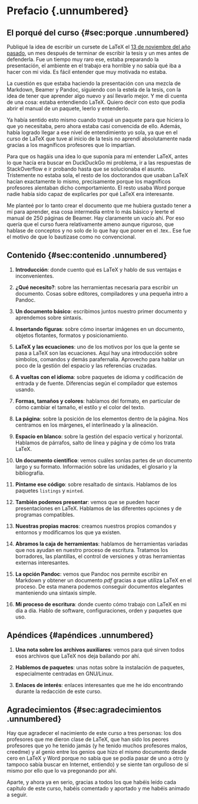 # Prefacio {.unnumbered}

## El porqué del curso {#sec:porque .unnumbered}

Publiqué la idea de escribir un cursete de LaTeX el [13 de noviembre del
año
pasado](https://ondahostil.wordpress.com/2016/11/13/proyecto-curso-no-convencional-de-latex/),
un mes después de terminar de escribir la tesis y un mes antes de
defenderla. Fue un tiempo muy raro ese, estaba preparando la
presentación, el ambiente en el trabajo era horrible y no sabía qué iba
a hacer con mi vida. Es fácil entender que muy motivada no estaba.

La cuestión es que estaba haciendo la presentación con una mezcla de
Markdown, Beamer y Pandoc, siguiendo con la estela de la tesis, con la
idea de tener que aprender algo nuevo y así llevarlo mejor. Y me di
cuenta de una cosa: estaba entendiendo LaTeX. Quiero decir con esto que
podía abrir el manual de un paquete, leerlo y entenderlo.

Ya había sentido esto mismo cuando truqué un paquete para que hiciera lo
que yo necesitaba, pero ahora estaba casi convencida de ello. Además,
había logrado llegar a ese nivel de entendimiento yo sola, ya que en el
curso de LaTeX que tuve al inicio de la tesis no aprendí absolutamente
nada gracias a los magníficos profesores que lo impartían.

Para que os hagáis una idea lo que suponía para mí entender LaTeX, antes
lo que hacía era buscar en DuckDuckGo mi problema, ir a las respuestas
de StackOverflow e ir probando hasta que se solucionaba el asunto.
Tristemente no estaba sola, el resto de los doctorandos que usaban LaTeX
hacían exactamente lo mismo, precisamente porque los magníficos
profesores alentaban dicho comportamiento. El resto usaba Word porque
nadie había sido capaz de explicarles por qué LaTeX era interesante.

Me planteé por lo tanto crear el documento que me hubiera gustado tener
a mí para aprender, esa cosa intermedia entre lo más básico y leerte el
manual de 250 páginas de Beamer. Hay claramente un vacío ahí. Por eso
quería que el curso fuera relativamente ameno aunque riguroso, que
hablase de conceptos y no solo de lo que hay que poner en el .tex.. Ese
fue el motivo de que lo bautizase como no convencional.

## Contenido {#sec:contenido .unnumbered}

1.  **Introducción**: donde cuento qué es LaTeX y hablo de sus ventajas
    e inconvenientes.

2.  **¿Qué necesito?**: sobre las herramientas necesaria para escribir
    un documento. Cosas sobre editores, compiladores y una pequeña intro
    a Pandoc.

3.  **Un documento básico**: escribimos juntos nuestro primer documento
    y aprendemos sobre sintaxis.

4.  **Insertando figuras**: sobre cómo insertar imágenes en un
    documento, objetos flotantes, formatos y posicionamiento.

5.  **LaTeX y las ecuaciones**: uno de los motivos por los que la gente
    se pasa a LaTeX son las ecuaciones. Aquí hay una introducción sobre
    símbolos, comandos y demás parafernalia. Aprovecho para hablar un
    poco de la gestión del espacio y las referencias cruzadas.

6.  **A vueltas con el idioma**: sobre paquetes de idioma y codificación
    de entrada y de fuente. Diferencias según el compilador que estemos
    usando.

7.  **Formas, tamaños y colores**: hablamos del formato, en particular
    de cómo cambiar el tamaño, el estilo y el color del texto.

8.  **La página**: sobre la posición de los elementos dentro de la
    página. Nos centramos en los márgenes, el interlineado y la
    alineación.

9.  **Espacio en blanco**: sobre la gestión del espacio vertical y
    horizontal. Hablamos de párrafos, salto de línea y página y de cómo
    los trata LaTeX.

10. **Un documento científico**: vemos cuáles sonlas partes de un
    documento largo y su formato. Información sobre las unidades, el
    glosario y la bibliografía.

11. **Píntame ese código**: sobre resaltado de sintaxis. Hablamos de los
    paquetes `listings` y `minted`.

12. **También podemos presentar**: vemos que se pueden hacer
    presentaciones en LaTeX. Hablamos de las diferentes opciones y de
    programas compatibles.

13. **Nuestras propias macros**: creamos nuestros propios comandos y
    entornos y modificamos los que ya existen.

14. **Abramos la caja de herramientas**: hablamos de herramientas
    variadas que nos ayudan en nuestro proceso de escritura. Tratamos
    los borradores, las plantillas, el control de versiones y otras
    herramientas externas interesantes.

15. **La opción Pandoc**: vemos que Pandoc nos permite escribir en
    Markdown y obtener un documento *pdf* gracias a que utiliza LaTeX en
    el proceso. De esta manera podemos conseguir documentos elegantes
    manteniendo una sintaxis simple.

16. **Mi proceso de escritura**: donde cuento cómo trabajo con LaTeX en
    mi día a día. Hablo de software, configuraciones, orden y paquetes
    que uso.

Apéndices {#apéndices .unnumbered}
---------

1.  **Una nota sobre los archivos auxiliares**: vemos para qué sirven
    todos esos archivos que LaTeX nos deja bailando por ahí.

2.  **Hablemos de paquetes**: unas notas sobre la instalación de
    paquetes, especialmente centradas en GNU/Linux.

3.  **Enlaces de interés**: enlaces interesantes que me he ido
    encontrando durante la redacción de este curso.

## Agradecimientos {#sec:agradecimientos .unnumbered}

Hay que agradecer el nacimiento de este curso a tres personas: los dos
profesores que me dieron clase de LaTeX, que han sido los peores
profesores que yo he tenido jamás (y he tenido muchos profesores malos,
creedme) y al genio entre los genios que hizo el mismo documento desde
cero en LaTeX y Word porque no sabía que se podía pasar de uno a otro (y
tampoco sabía buscar en Internet, entiendo) y se siente tan orgulloso de
sí mismo por ello que lo va pregonando por ahí.

Aparte, y ahora ya en serio, gracias a todos los que habéis leído cada
capítulo de este curso, habéis comentado y aportado y me habéis animado
a seguir.
